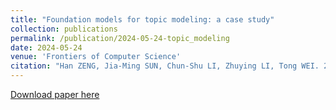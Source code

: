 ```yaml
---
title: "Foundation models for topic modeling: a case study"
collection: publications
permalink: /publication/2024-05-24-topic_modeling
date: 2024-05-24
venue: 'Frontiers of Computer Science'
citation: "Han ZENG, Jia-Ming SUN, Chun-Shu LI, Zhuying LI, Tong WEI. 2024. Foundation models for topic modeling: a case study. Frontiers of Computer Science 2025 Vol. 19 Issue (2): 192325. https://doi.org/10.1007/s11704-024-40069-7."
---
```

[Download paper here](http://voyageofsean.github.io/files/topic-modeling.pdf)